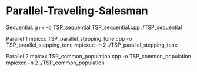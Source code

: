 # Parallel-Traveling-Salesman
Sequential:
g++ -o TSP_sequential TSP_sequential.cpp
./TSP_sequential

Parallel 1
mpicxx TSP_parallel_stepping_tone.cpp -o TSP_parallel_stepping_tone
mpiexec -n 2 ./TSP_parallel_stepping_tone

Parallel 2
mpicxx TSP_common_population.cpp -o TSP_common_population
mpiexec -n 2 ./TSP_common_population
